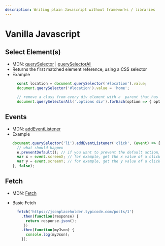 ```yaml
---
description: Writing plain Javascript without frameworks / libraries
---
```


# Vanilla Javascript

## Select Element(s)

* MDN: [querySelector](https://developer.mozilla.org/en-US/docs/Web/API/Document/querySelector) \| [querySelectorAll](https://developer.mozilla.org/en-US/docs/Web/API/Document/querySelectorAll)
* Returns the first matched element reference, using a CSS selector
* Example
    ```javascript
      const location = document.querySelector('#location').value;
      document.querySelector('#location').value = 'home';
      
      // remove a class from every div element with a  parent that has a class of 'options'
      document.querySelectorAll('.options div').forEach(option => { option.classList.remove('selected') });
    ```
## Events
* MDN: [addEventListener](https://developer.mozilla.org/en-US/docs/Web/API/EventTarget/addEventListener)
* Example
    ```javascript
    document.querySelector('li').addEventListener('click', (event) => {
      // what should happen
      e.preventDefault(); // if you want to prevent the default action, for example on a button
      var x = event.screenX; // for example, get the x value of a click
      var y = event.screenY; // for example, get the y value of a click
    }, false);
    ```
## Fetch

* MDN: [Fetch](https://developer.mozilla.org/en-US/docs/Web/API/Fetch_API)
* Basic Fetch

  ```javascript
    fetch('https://jsonplaceholder.typicode.com/posts/1')
      .then(function(response) {    
        return response.json();  
       })
      .then(function(myJson) {    
        console.log(myJson);
      });
  ```

